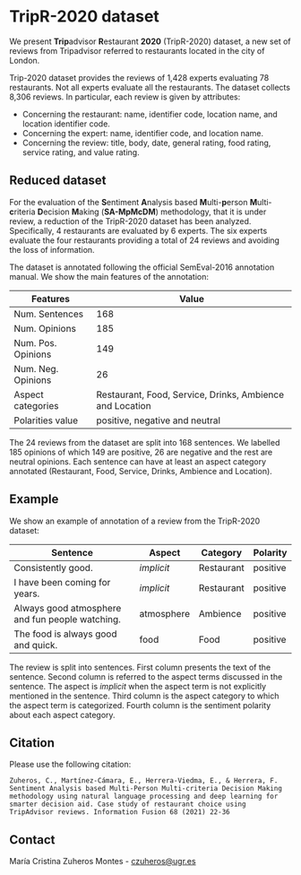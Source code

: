 # TripR-2020 dataset

We present **Trip**advisor **R**estaurant **2020** (TripR-2020) dataset, a new set of reviews from Tripadvisor referred to restaurants located in the city of London.

Trip-2020 dataset provides the reviews of 1,428 experts evaluating 78 restaurants. Not all experts evaluate all the restaurants. The dataset collects 8,306 reviews. In particular, each review is given by attributes:

- Concerning the restaurant: name, identifier code, location name, and location identifier code.
- Concerning the expert: name, identifier code, and location name.
- Concerning the review: title, body, date, general rating, food rating, service rating, and value rating.


## Reduced dataset
For the evaluation of the **S**entiment **A**nalysis based **M**ulti-**p**erson **M**ulti-**c**riteria **D**ecision **M**aking (**SA-MpMcDM**) methodology, that it is under review, a reduction of the TripR-2020 dataset has been analyzed. Specifically, 4 restaurants are evaluated by 6 experts. The six experts evaluate the four restaurants providing a total of 24 reviews and avoiding the loss of information.

The dataset is annotated following the official SemEval-2016 annotation manual. We show the main features of the annotation:

| Features      | Value |
| ----------- | ----------- |
| Num. Sentences      | 168       |
| Num. Opinions   | 185        |
| Num. Pos. Opinions | 149 |
| Num. Neg. Opinions | 26 |
| Aspect categories | Restaurant, Food, Service, Drinks, Ambience and Location|
| Polarities value | positive, negative and neutral|

The 24 reviews from the dataset are split into 168 sentences. We labelled 185 opinions of which 149 are positive, 26 are negative and the rest are neutral opinions. Each sentence can have at least an aspect category annotated (Restaurant, Food, Service, Drinks, Ambience and Location).

## Example
We show an example of annotation of a review from the TripR-2020 dataset:

| Sentence  | Aspect | Category | Polarity |
| ----------- | ----------- | ----------- | ----------- |
| Consistently good.	| *implicit* 	| Restaurant	| positive |
| I have been coming for years.	| *implicit* 	| Restaurant	| positive |
| Always good atmosphere and fun people watching.	| atmosphere 	| Ambience	| positive |
| The food is always good and quick.	| food 	| Food	| positive |

The review is split into sentences. First column presents the text of the sentence. Second column is referred to the aspect terms discussed in the sentence. The aspect is *implicit* when the aspect term is not explicitly mentioned in the sentence. Third column is the aspect category to which the aspect term is categorized. Fourth column is the sentiment polarity about each aspect category.






## Citation
Please use the following citation:

```
Zuheros, C., Martínez-Cámara, E., Herrera-Viedma, E., & Herrera, F. Sentiment Analysis based Multi-Person Multi-criteria Decision Making methodology using natural language processing and deep learning for smarter decision aid. Case study of restaurant choice using TripAdvisor reviews. Information Fusion 68 (2021) 22-36
```

## Contact
María Cristina Zuheros Montes - czuheros@ugr.es
